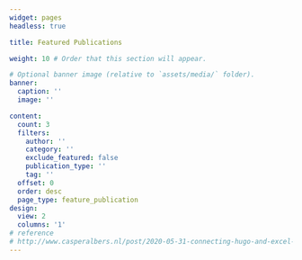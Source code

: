 ```yaml
---
widget: pages
headless: true

title: Featured Publications

weight: 10 # Order that this section will appear.

# Optional banner image (relative to `assets/media/` folder).
banner:
  caption: ''
  image: ''

content:
  count: 3
  filters:
    author: ''
    category: ''
    exclude_featured: false
    publication_type: ''
    tag: ''
  offset: 0
  order: desc
  page_type: feature_publication
design:
  view: 2
  columns: '1'
# reference
# http://www.casperalbers.nl/post/2020-05-31-connecting-hugo-and-excel-for-your-list-of-publications/
---
```


